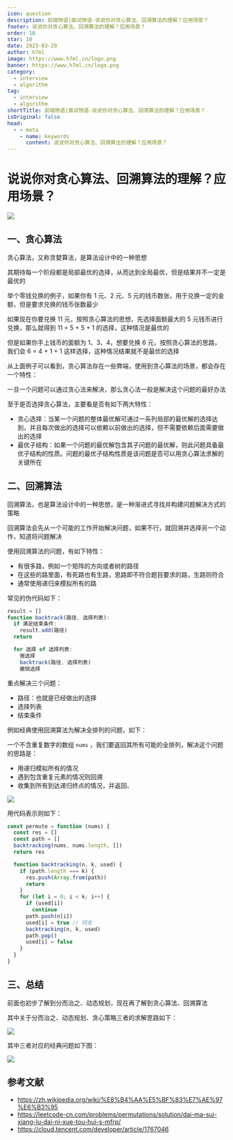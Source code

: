 ```yaml
---
icon: question
description: 前端物语|面试物语-说说你对贪心算法、回溯算法的理解？应用场景？
footer: 说说你对贪心算法、回溯算法的理解？应用场景？
order: 10
star: 10
date: 2023-03-29
author: h7ml
image: https://www.h7ml.cn/logo.png
banner: https://www.h7ml.cn/logo.png
category:
  - interview
  - algorithm
tag:
  - interview
  - algorithm
shortTitle: 前端物语|面试物语-说说你对贪心算法、回溯算法的理解？应用场景？
isOriginal: false
head:
  - - meta
    - name: keywords
      content: 说说你对贪心算法、回溯算法的理解？应用场景？
---
```


# 说说你对贪心算法、回溯算法的理解？应用场景？

![](https://static.h7ml.cn/vitepress/assets/images/interview/1d49eae0-2e8e-11ec-a752-75723a64e8f5.png)

## 一、贪心算法

贪心算法，又称贪婪算法，是算法设计中的一种思想

其期待每一个阶段都是局部最优的选择，从而达到全局最优，但是结果并不一定是最优的

举个零钱兑换的例子，如果你有 1 元、2 元、5 元的钱币数张，用于兑换一定的金额，但是要求兑换的钱币张数最少

如果现在你要兑换 11 元，按照贪心算法的思想，先选择面额最大的 5 元钱币进行兑换，那么就得到 11 = 5 + 5 + 1 的选择，这种情况是最优的

但是如果你手上钱币的面额为 1、3、4，想要兑换 6 元，按照贪心算法的思路，我们会 6 = 4 + 1 + 1 这样选择，这种情况结果就不是最优的选择

从上面例子可以看到，贪心算法存在一些弊端，使用到贪心算法的场景，都会存在一个特性：

一旦一个问题可以通过贪心法来解决，那么贪心法一般是解决这个问题的最好办法

至于是否选择贪心算法，主要看是否有如下两大特性：

- 贪心选择：当某一个问题的整体最优解可通过一系列局部的最优解的选择达到，并且每次做出的选择可以依赖以前做出的选择，但不需要依赖后面需要做出的选择
- 最优子结构：如果一个问题的最优解包含其子问题的最优解，则此问题具备最优子结构的性质。问题的最优子结构性质是该问题是否可以用贪心算法求解的关键所在

## 二、回溯算法

回溯算法，也是算法设计中的一种思想，是一种渐进式寻找并构建问题解决方式的策略

回溯算法会先从一个可能的工作开始解决问题，如果不行，就回溯并选择另一个动作，知道将问题解决

使用回溯算法的问题，有如下特性：

- 有很多路，例如一个矩阵的方向或者树的路径
- 在这些的路里面，有死路也有生路，思路即不符合题目要求的路，生路则符合
- 通常使用递归来模拟所有的路

常见的伪代码如下：

```js
result = []
function backtrack(路径, 选择列表):
  if 满足结束条件:
    result.add(路径)
  return

  for 选择 of 选择列表:
    做选择
    backtrack(路径, 选择列表)
    撤销选择
```

重点解决三个问题：

- 路径：也就是已经做出的选择
- 选择列表
- 结束条件

例如经典使用回溯算法为解决全排列的问题，如下：

一个不含重复数字的数组 `nums` ，我们要返回其所有可能的全排列，解决这个问题的思路是：

- 用递归模拟所有的情况
- 遇到包含重复元素的情况则回溯
- 收集到所有到达递归终点的情况，并返回、

![](https://static.h7ml.cn/vitepress/assets/images/interview/2a030f00-2e8e-11ec-8e64-91fdec0f05a1.png)

用代码表示则如下：

```js
const permute = function (nums) {
  const res = []
  const path = []
  backtracking(nums, nums.length, [])
  return res

  function backtracking(n, k, used) {
    if (path.length === k) {
      res.push(Array.from(path))
      return
    }
    for (let i = 0; i < k; i++) {
      if (used[i])
        continue
      path.push(n[i])
      used[i] = true // 同支
      backtracking(n, k, used)
      path.pop()
      used[i] = false
    }
  }
}
```

## 三、总结

前面也初步了解到分而治之、动态规划，现在再了解到贪心算法、回溯算法

其中关于分而治之、动态规划、贪心策略三者的求解思路如下：

![](https://static.h7ml.cn/vitepress/assets/images/interview/504b5230-2e8e-11ec-8e64-91fdec0f05a1.png)

其中三者对应的经典问题如下图：

![](https://static.h7ml.cn/vitepress/assets/images/interview/62cdc910-2e8e-11ec-8e64-91fdec0f05a1.png)

## 参考文献

- <https://zh.wikipedia.org/wiki/%E8%B4%AA%E5%BF%83%E7%AE%97%E6%B3%95>
- <https://leetcode-cn.com/problems/permutations/solution/dai-ma-sui-xiang-lu-dai-ni-xue-tou-hui-s-mfrp/>
- <https://cloud.tencent.com/developer/article/1767046>
